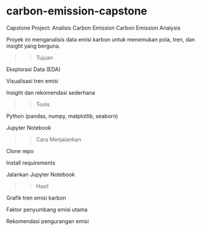 # carbon-emission-capstone
Capstone Project: Analisis Carbon Emission
Carbon Emission Analysis

Proyek ini menganalisis data emisi karbon untuk menemukan pola, tren, dan insight yang berguna.

>> Tujuan

Eksplorasi Data (EDA)

Visualisasi tren emisi

Insight dan rekomendasi sederhana

>> Tools

Python (pandas, numpy, matplotlib, seaborn)

Jupyter Notebook

>> Cara Menjalankan

Clone repo

Install requirements

Jalankan Jupyter Notebook

>> Hasil

Grafik tren emisi karbon

Faktor penyumbang emisi utama

Rekomendasi pengurangan emisi
